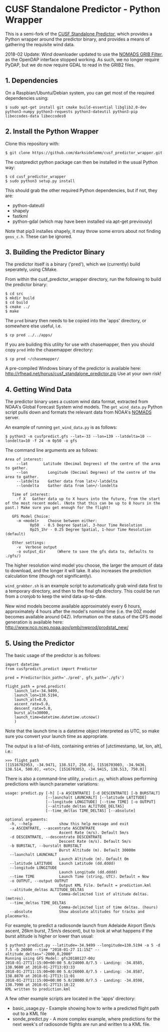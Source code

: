 # CUSF Standalone Predictor - Python Wrapper
This is a semi-fork of the [CUSF Standalone Predictor](https://github.com/jonsowman/cusf-standalone-predictor/), which provides a Python wrapper around the predictor binary, and provides a means of gathering the requisite wind data.

2018-02 Update: Wind downloader updated to use the [NOMADS GRIB Filter](http://nomads.ncep.noaa.gov/txt_descriptions/grib_filter_doc.shtml), as the OpenDAP interface stopped working. As such, we no longer require PyDAP, but we do now require GDAL to read in the GRIB2 files.

## 1. Dependencies
On a Raspbian/Ubuntu/Debian system, you can get most of the required dependencies using:
```
$ sudo apt-get install git cmake build-essential libglib2.0-dev python3-numpy python3-requests python3-dateutil python3-pip libeccodes-data libeccodes0
```

## 2. Install the Python Wrapper
Clone this repository with:
```
$ git clone https://github.com/darksidelemm/cusf_predictor_wrapper.git
```

The custpredict python package can then be installed in the usual Python way:
```
$ cd cusf_predictor_wrapper
$ sudo python3 setup.py install
```

This should grab the other required Python dependencies, but if not, they are:
 * python-dateutil
 * shapely
 * fastkml
 * python-gdal (which may have been installed via apt-get previously)

Note that pip3 installes shapely, it may throw some errors about not finding `geos_c.h`. These can be ignored.

## 3. Building the Predictor Binary
The predictor itself is a binary ('pred'), which we (currently) build seperately, using CMake.

From within the cusf_predictor_wrapper directory, run the following to build the predictor binary:

```
$ cd src
$ mkdir build
$ cd build
$ cmake ../
$ make
```


The `pred` binary then needs to be copied into the 'apps' directory, or somewhere else useful, i.e.
```
$ cp pred ../../apps/
```

If you are building this utility for use with chasemapper, then you should copy `pred` into the chasemapper directory:
```
$ cp pred ~/chasemapper/
```

A pre-compiled Windows binary of the predictor is available here: http://rfhead.net/horus/cusf_standalone_predictor.zip
Use at your own risk!

## 4. Getting Wind Data
The predictor binary uses a custom wind data format, extracted from NOAA's Global Forecast System wind models. The `get_wind_data.py` Python script pulls down and formats the relevant data from NOAA's [NOMADS](http://nomads.ncep.noaa.gov) server.

An example of running `get_wind_data.py` is as follows:
```
$ python3 -m cusfpredict.gfs --lat=-33 --lon=139 --latdelta=10 --londelta=10 -f 24 -m 0p50 -o gfs
```
The command line arguments are as follows:
```
Area of interest:
     --lat       Latitude (Decimal Degrees) of the centre of the area to gather.
     --lon         Longitude (Decimal Degrees) of the centre of the area to gather.
     --latdelta    Gather data from lat+/-latdelta
     --londelta    Gather data from lon+/-londelta

   Time of interest:
     -f X   Gather data up to X hours into the future, from the start of the most recent model. (Note that this can be up to 8 hours in the past.) Make sure you get enough for the flight!   
   
   GFS Model Choice:
     -m <model>    Choose between either:
           0p50  - 0.5 Degree Spatial, 3-hour Time Resolution
           0p25_1hr - 0.25 Degree Spatial, 1-hour Time Resolution (default)

   Other settings:
     -v  Verbose output
     -o output_dir     (Where to save the gfs data to, defaults to ./gfs/)
```

The higher resolution wind model you choose, the larger the amount of data to download, and the longer it will take. It also increases the prediction calculation time (though not significantly).

`wind_grabber.sh` is an example script to automatically grab wind data first to a temporary directory, and then to the final gfs directory. This could be run from a cronjob to keep the wind data up-to-date.

New wind models become available approximately every 6 hours, approximately 4 hours after the model's nominal time (i.e. the 00Z model becomes available around 04Z). Information on the status of the GFS model generation is available here: http://www.nco.ncep.noaa.gov/pmb/nwprod/prodstat_new/

## 5. Using the Predictor

The basic usage of the predictor is as follows:
```
import datetime
from cusfpredict.predict import Predictor

pred = Predictor(bin_path='./pred', gfs_path='./gfs')

flight_path = pred.predict(
    launch_lat=-34.9499,
    launch_lon=138.5194,
    launch_alt=0.0,
    ascent_rate=5.0,
    descent_rate=5.0,
    burst_alt=30000,
    launch_time=datetime.datetime.utcnow()
    )

```

Note that the launch time is a datetime object interpreted as UTC, so make sure you convert your launch time as appropriate.

The output is a list-of-lists, containing entries of [utctimestamp, lat, lon, alt], i.e.:

```
>>> flight_path
[[1516702953, -34.9471, 138.517, 250.0], [1516703003, -34.9436, 138.514, 500.0], <etc>, [1516703053, -34.9415, 138.513, 750.0]]
```

There is also a command-line utility, `predict.py`, which allows performing predictions with launch parameter variations:
```
usage: predict.py [-h] [-a ASCENTRATE] [-d DESCENTRATE] [-b BURSTALT]
                  [--launchalt LAUNCHALT] [--latitude LATITUDE]
                  [--longitude LONGITUDE] [--time TIME] [-o OUTPUT]
                  [--altitude_deltas ALTITUDE_DELTAS]
                  [--time_deltas TIME_DELTAS] [--absolute]

optional arguments:
  -h, --help            show this help message and exit
  -a ASCENTRATE, --ascentrate ASCENTRATE
                        Ascent Rate (m/s). Default 5m/s
  -d DESCENTRATE, --descentrate DESCENTRATE
                        Descent Rate (m/s). Default 5m/s
  -b BURSTALT, --burstalt BURSTALT
                        Burst Altitude (m). Default 30000m
  --launchalt LAUNCHALT
                        Launch Altitude (m). Default 0m
  --latitude LATITUDE   Launch Latitude (dd.dddd)
  --longitude LONGITUDE
                        Launch Longitude (dd.dddd)
  --time TIME           Launch Time (string, UTC). Default = Now
  -o OUTPUT, --output OUTPUT
                        Output KML File. Default = prediction.kml
  --altitude_deltas ALTITUDE_DELTAS
                        Comma-delimited list of altitude deltas. (metres).
  --time_deltas TIME_DELTAS
                        Comma-delimited list of time deltas. (hours)
  --absolute            Show absolute altitudes for tracks and placemarks.
```

For example, to predict a radiosonde launch from Adelaide Airport (5m/s ascent, 26km burst, 7.5m/s descent), but to look at what happens if the burst altitude is higher or lower than usual:
```
$ python3 predict.py --latitude=-34.9499 --longitude=138.5194 -a 5 -d 7.5 -b 26000 --time "2018-01-27 11:15Z" --altitude_deltas="-2000,0,2000"
Running using GFS Model: gfs20180127-00z
2018-01-27T11:15:00+00:00 5.0/24000.0/7.5 - Landing: -34.8585, 138.9600 at 2018-01-27T13:03:33
2018-01-27T11:15:00+00:00 5.0/26000.0/7.5 - Landing: -34.8587, 138.8870 at 2018-01-27T13:11:01
2018-01-27T11:15:00+00:00 5.0/28000.0/7.5 - Landing: -34.8598, 138.7990 at 2018-01-27T13:18:22
KML written to prediction.kml
```

A few other example scripts are located in the 'apps' directory:
 * basic_usage.py - Example showing how to write a predicted flight path out to a KML file
 * sonde_predict.py - A more complex example, where predictions for the next week's of radiosonde flights are run and written to a KML file.



